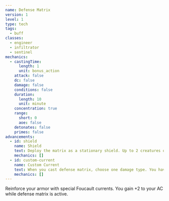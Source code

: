 ```yaml
---
name: Defense Matrix
version: 1
level: 1
type: tech
tags:
  - buff
classes:
  - engineer
  - infiltrator
  - sentinel
mechanics:
  - castingTime:
      length: 1
      unit: bonus_action
    attack: false
    dc: false
    damage: false
    conditions: false
    duration:
      length: 10
      unit: minute
    concentration: true
    range:
      short: 0
      aoe: false
    detonates: false
    primes: false
advancements:
  - id: shield
    name: Shield
    text: Deploy the matrix as a stationary shield. Up to 2 creatures of medium size can stand behind the shield, gaining half-cover. It lasts 1 minute and no longer requires concentration.
    mechanics: []
  - id: custom-current
    name: Custom Current
    text: When you cast defense matrix, choose one damage type. You have resistance to that type while defense matrix is active.
    mechanics: []
---
```

Reinforce your armor with special Foucault currents. You gain +2 to your AC while defense matrix is active.
